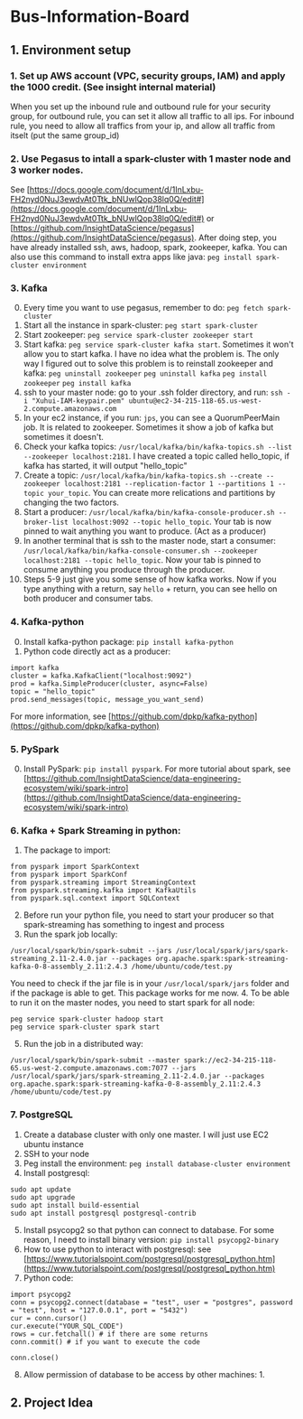 # Bus-Information-Board
## 1. Environment setup
### 1. Set up AWS account (VPC, security groups, IAM) and apply the 1000 credit. (See insight internal material)
When you set up the inbound rule and outbound rule for your security group, for outbound rule, you can set it allow all traffic to all ips. For inbound rule, you need to allow all traffics from your ip, and allow all traffic from itselt (put the same group_id)
### 2. Use Pegasus to intall a spark-cluster with 1 master node and 3 worker nodes.
See [https://docs.google.com/document/d/1InLxbu-FH2nyd0NuJ3ewdvAt0Ttk_bNUwlQop38lq0Q/edit#](https://docs.google.com/document/d/1InLxbu-FH2nyd0NuJ3ewdvAt0Ttk_bNUwlQop38lq0Q/edit#) or [https://github.com/InsightDataScience/pegasus](https://github.com/InsightDataScience/pegasus). After doing step, you have already installed ssh, aws, hadoop, spark, zookeeper, kafka. You can also use this command to install extra apps like java: `peg install spark-cluster environment`
### 3. Kafka
0. Every time you want to use pegasus, remember to do: `peg fetch spark-cluster`
1. Start all the instance in spark-cluster: `peg start spark-cluster`
2. Start zookeeper: `peg service spark-cluster zookeeper start`
3. Start kafka: `peg service spark-cluster kafka start`. Sometimes it won't allow you to start kafka. I have no idea what the problem is. The only way I figured out to solve this problem is to reinstall zookeeper and kafka: 
`peg uninstall zookeeper`
`peg uninstall kafka`
`peg install zookeeper`
`peg install kafka`
4. ssh to your master node: go to your .ssh folder directory, and run: `ssh -i "Xuhui-IAM-keypair.pem" ubuntu@ec2-34-215-118-65.us-west-2.compute.amazonaws.com`
5. In your ec2 instance, if you run: `jps`, you can see a QuorumPeerMain job. It is related to zookeeper. Sometimes it show a job of kafka but sometimes it doesn't. 
6. Check your kafka topics: `/usr/local/kafka/bin/kafka-topics.sh --list --zookeeper localhost:2181`. I have created a topic called hello_topic, if kafka has started, it will output "hello_topic"
7. Create a topic: `/usr/local/kafka/bin/kafka-topics.sh --create --zookeeper localhost:2181 --replication-factor 1 --partitions 1 --topic your_topic`. You can create more relications and partitions by changing the two factors.
8. Start a producer: `/usr/local/kafka/bin/kafka-console-producer.sh --broker-list localhost:9092 --topic hello_topic`. Your tab is now pinned to wait anything you want to produce. (Act as a producer)
9. In another terminal that is ssh to the master node, start a consumer: `/usr/local/kafka/bin/kafka-console-consumer.sh --zookeeper localhost:2181 --topic hello_topic`. Now your tab is pinned to consume anything you produce through the producer.
10. Steps 5-9 just give you some sense of how kafka works. Now if you type anything with a return, say `hello` + return, you can see hello on both producer and consumer tabs.
### 4. Kafka-python
0. Install kafka-python package: `pip install kafka-python`
1. Python code directly act as a producer: 
```
import kafka
cluster = kafka.KafkaClient("localhost:9092")
prod = kafka.SimpleProducer(cluster, async=False)
topic = "hello_topic"
prod.send_messages(topic, message_you_want_send)
```
For more information, see [https://github.com/dpkp/kafka-python](https://github.com/dpkp/kafka-python)
### 5. PySpark
0. Install PySpark: `pip install pyspark`. For more tutorial about spark, see [https://github.com/InsightDataScience/data-engineering-ecosystem/wiki/spark-intro](https://github.com/InsightDataScience/data-engineering-ecosystem/wiki/spark-intro)
### 6. Kafka + Spark Streaming in python:
1. The package to import:
```
from pyspark import SparkContext
from pyspark import SparkConf
from pyspark.streaming import StreamingContext
from pyspark.streaming.kafka import KafkaUtils
from pyspark.sql.context import SQLContext
```
2. Before run your python file, you need to start your producer so that spark-streaming has something to ingest and process
3. Run the spark job locally:
```
/usr/local/spark/bin/spark-submit --jars /usr/local/spark/jars/spark-streaming_2.11-2.4.0.jar --packages org.apache.spark:spark-streaming-kafka-0-8-assembly_2.11:2.4.3 /home/ubuntu/code/test.py
```
You need to check if the jar file is in your `/usr/local/spark/jars` folder and if the package is able to get. This package works for me now.
4. To be able to run it on the master nodes, you need to start spark for all node:
```
peg service spark-cluster hadoop start
peg service spark-cluster spark start
```
5. Run the job in a distributed way:
```
/usr/local/spark/bin/spark-submit --master spark://ec2-34-215-118-65.us-west-2.compute.amazonaws.com:7077 --jars /usr/local/spark/jars/spark-streaming_2.11-2.4.0.jar --packages org.apache.spark:spark-streaming-kafka-0-8-assembly_2.11:2.4.3 /home/ubuntu/code/test.py
```
### 7. PostgreSQL
1. Create a database cluster with only one master. I will just use EC2 ubuntu instance
2. SSH to your node
3. Peg install the environment: `peg install database-cluster environment`
4. Install postgresql: 
```
sudo apt update
sudo apt upgrade
sudo apt install build-essential
sudo apt install postgresql postgresql-contrib
```
5. Install psycopg2 so that python can connect to database. For some reason, I need to install binary version: `pip install psycopg2-binary`
6. How to use python to interact with postgresql: see [https://www.tutorialspoint.com/postgresql/postgresql_python.htm](https://www.tutorialspoint.com/postgresql/postgresql_python.htm)
7. Python code:
```
import psycopg2
conn = psycopg2.connect(database = "test", user = "postgres", password = "test", host = "127.0.0.1", port = "5432")
cur = conn.cursor()
cur.execute("YOUR_SQL_CODE")
rows = cur.fetchall() # if there are some returns
conn.commit() # if you want to execute the code

conn.close()
```
8. Allow permission of database to be access by other machines: 1. 

## 2. Project Idea

